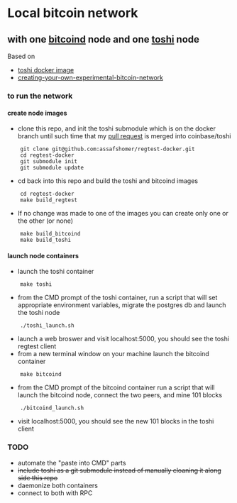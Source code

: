 # Local bitcoin network 
## with one [bitcoind](https://en.bitcoin.it/wiki/Bitcoind) node and one [toshi](https://toshi.io) node
Based on 
- [toshi docker image](http://www.soroushjp.com/2014/10/15/deploying-your-own-toshi-api-bitcoin-node-using-coreos-docker-aws/)
- [creating-your-own-experimental-bitcoin-network](http://geraldkaszuba.com/creating-your-own-experimental-bitcoin-network/)

### to run the network
#### create node images
- clone this repo, and init the toshi submodule which is on the docker branch until such time that my [pull request](https://github.com/coinbase/toshi/pull/131) is merged into coinbase/toshi
```Batchfile
	git clone git@github.com:assafshomer/regtest-docker.git 	
	cd regtest-docker
	git submodule init
	git submodule update	
```
- cd back into this repo and build the toshi and bitcoind images
```Batchfile
	cd regtest-docker
	make build_regtest
```
- If no change was made to one of the images you can create only one or the other (or none)
```Batchfile
	make build_bitcoind
	make build_toshi
```
#### launch node containers
- launch the toshi container 
```Batchfile
	make toshi
```
- from the CMD prompt of the toshi container, run a script that will set appropriate environment variables, migrate the postgres db and launch the toshi node
```Batchfile
	./toshi_launch.sh
```
- launch a web broswer and visit localhost:5000, you should see the toshi regtest client
- from a new terminal window on your machine launch the bitcoind container
```Batchfile
	make bitcoind
```
- from the CMD prompt of the bitcoind container run a script that will launch the bitcoind node, connect the two peers, and mine 101 blocks
```Batchfile
	./bitcoind_launch.sh 
```
- visit localhost:5000, you should see the new 101 blocks in the toshi client



### TODO
- automate the "paste into CMD" parts
- ~~include toshi as a git submodule instead of manually cloaning it along side this repo~~
- daemonize both containers
- connect to both with RPC